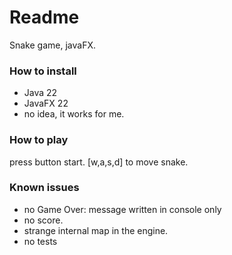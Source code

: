# Readme

Snake game, javaFX. 

### How to install

- Java 22
- JavaFX 22
- no idea, it works for me. 

### How to play

press button start.
[w,a,s,d] to move snake.

### Known issues

- no Game Over: message written in console only
- no score.
- strange internal map in the engine.
- no tests